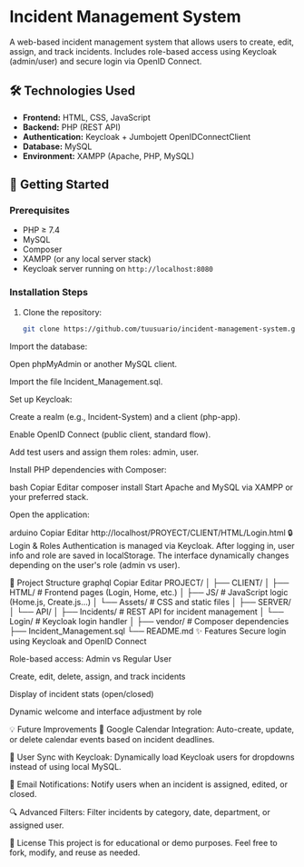 # Incident Management System

A web-based incident management system that allows users to create, edit, assign, and track incidents. Includes role-based access using Keycloak (admin/user) and secure login via OpenID Connect.

## 🛠️ Technologies Used

- **Frontend:** HTML, CSS, JavaScript  
- **Backend:** PHP (REST API)  
- **Authentication:** Keycloak + Jumbojett OpenIDConnectClient  
- **Database:** MySQL  
- **Environment:** XAMPP (Apache, PHP, MySQL)

## 🚀 Getting Started

### Prerequisites

- PHP ≥ 7.4  
- MySQL  
- Composer  
- XAMPP (or any local server stack)  
- Keycloak server running on `http://localhost:8080`

### Installation Steps

1. Clone the repository:
   ```bash
   git clone https://github.com/tuusuario/incident-management-system.git
Import the database:

Open phpMyAdmin or another MySQL client.

Import the file Incident_Management.sql.

Set up Keycloak:

Create a realm (e.g., Incident-System) and a client (php-app).

Enable OpenID Connect (public client, standard flow).

Add test users and assign them roles: admin, user.

Install PHP dependencies with Composer:

bash
Copiar
Editar
composer install
Start Apache and MySQL via XAMPP or your preferred stack.

Open the application:

arduino
Copiar
Editar
http://localhost/PROYECT/CLIENT/HTML/Login.html
🔒 Login & Roles
Authentication is managed via Keycloak. After logging in, user info and role are saved in localStorage.
The interface dynamically changes depending on the user's role (admin vs user).

📁 Project Structure
graphql
Copiar
Editar
PROJECT/
│
├── CLIENT/
│   ├── HTML/          # Frontend pages (Login, Home, etc.)
│   ├── JS/            # JavaScript logic (Home.js, Create.js...)
│   └── Assets/        # CSS and static files
│
├── SERVER/
│   └── API/
│       ├── Incidents/     # REST API for incident management
│       └── Login/         # Keycloak login handler
│
├── vendor/                # Composer dependencies
├── Incident_Management.sql
└── README.md
✨ Features
Secure login using Keycloak and OpenID Connect

Role-based access: Admin vs Regular User

Create, edit, delete, assign, and track incidents

Display of incident stats (open/closed)

Dynamic welcome and interface adjustment by role

💡 Future Improvements
🔄 Google Calendar Integration: Auto-create, update, or delete calendar events based on incident deadlines.

🔁 User Sync with Keycloak: Dynamically load Keycloak users for dropdowns instead of using local MySQL.

📧 Email Notifications: Notify users when an incident is assigned, edited, or closed.

🔍 Advanced Filters: Filter incidents by category, date, department, or assigned user.

📄 License
This project is for educational or demo purposes. Feel free to fork, modify, and reuse as needed.
